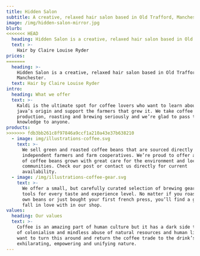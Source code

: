 ```yaml
---
title: Hidden Salon
subtitle: A creative, relaxed hair salon based in Old Trafford, Manchester
image: /img/hidden-salon-mirror.jpg
blurb:
<<<<<<< HEAD
  heading: Hidden Salon is a creative, relaxed hair salon based in Old Trafford, Manchester.
  text: >-
    Hair by Claire Louise Ryder
prices:
=======
  heading: >-
    Hidden Salon is a creative, relaxed hair salon based in Old Trafford,
    Manchester.
  text: Hair by Claire Louise Ryder
intro:
  heading: What we offer
  text: >-
    Kaldi is the ultimate spot for coffee lovers who want to learn about their
    java’s origin and support the farmers that grew it. We take coffee
    production, roasting and brewing seriously and we’re glad to pass that
    knowledge to anyone.
products:
>>>>>>> fdb3bb261c8f97846a9ccf1a210a43e37b638210
  - image: img/illustrations-coffee.svg
    text: >-
      We sell green and roasted coffee beans that are sourced directly from
      independent farmers and farm cooperatives. We’re proud to offer a variety
      of coffee beans grown with great care for the environment and local
      communities. Check our post or contact us directly for current
      availability.
  - image: /img/illustrations-coffee-gear.svg
    text: >-
      We offer a small, but carefully curated selection of brewing gear and
      tools for every taste and experience level. No matter if you roast your
      own beans or just bought your first french press, you’ll find a gadget to
      fall in love with in our shop.
values:
  heading: Our values
  text: >-
    Coffee is an amazing part of human culture but it has a dark side too – one
    of colonialism and mindless abuse of natural resources and human lives. We
    want to turn this around and return the coffee trade to the drink’s
    exhilarating, empowering and unifying nature.
---
```


